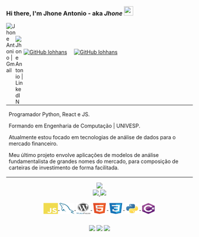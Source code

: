 ### Hi there, I'm Jhone Antonio - aka _Jhone_ <img src="https://media.giphy.com/media/hvRJCLFzcasrR4ia7z/giphy.gif" width="25px" height="25px">

<a href="Jhone:dev.antonio.jhone@gmail.com">
  <img align="left" alt="Jhone Antonio | Gmail" width="25px" src="https://upload.wikimedia.org/wikipedia/commons/7/7e/Gmail_icon_%282020%29.svg" />
</a>

<sub>ㅤ</sub>

<a href="https://www.linkedin.com/in/antoniojhone/">
  <img align="left" alt="Jhone Antonio | LinkedIN" width="22px" src="https://upload.wikimedia.org/wikipedia/commons/8/81/LinkedIn_icon.svg" />
</a>

<sub>ㅤ</sub>

[![GitHub lohhans](https://img.shields.io/github/followers/EbonyWizard4?label=follow&style=social)](https://github.com/EbonyWizard4)
<sub>ㅤ</sub>
[![GitHub lohhans](https://komarev.com/ghpvc/?username=EbonyWizard4&label=Profile%20views&color=0eb45e&style=flat)](https://github.com/EbonyWizard4)
<sub>ㅤ</sub>

<table width="960px"
  <tr>
    <td valign="top">  
  <p>Programador Python, React e JS.</p> 
  <p>Formando em Engenharia de Computação | UNIVESP.</p>
  <p>Atualmente estou focado em tecnologias de análise de dados para o mercado financeiro.</p>
  <p>Meu último projeto envolve aplicações de modelos de análise fundamentalista de grandes nomes do mercado, para composição de carteiras de investimento de forma facilitada.</p>
    </td>
  </tr>
</table>

<div align="center">
  <a href="https://github.com/EbonyWizard4">
  <img src="https://github-readme-streak-stats.herokuapp.com?user=EbonyWizard4&theme=dracula" width="400"></br>
  <img height="180em" src="https://github-readme-stats.vercel.app/api?username=EbonyWizard4&show_icons=true&theme=dracula&include_all_commits=true&count_private=true"/>
  <img height="180em" src="https://github-readme-stats.vercel.app/api/top-langs/?username=EbonyWizard4&layout=compact&langs_count=7&theme=dracula"/>
</div>
    
<div style="display: inline_block" align="center"><br>
  <img align="center" alt="Jhone-Js" height="30" width="40" src="https://raw.githubusercontent.com/devicons/devicon/master/icons/javascript/javascript-plain.svg">
  <img align="center" alt="MySQL" height="30" width="40" src="https://raw.githubusercontent.com/devicons/devicon/master/icons/mysql/mysql-original.svg">
  <img align="center" alt="Jhone-WordPress" height="30" width="40" src="https://raw.githubusercontent.com/devicons/devicon/master/icons/wordpress/wordpress-original.svg">
  <img align="center" alt="Jhone-HTML" height="30" width="40" src="https://raw.githubusercontent.com/devicons/devicon/master/icons/html5/html5-original.svg">
  <img align="center" alt="Jhone-CSS" height="30" width="40" src="https://raw.githubusercontent.com/devicons/devicon/master/icons/css3/css3-original.svg">
  <img align="center" alt="Jhone-Python" height="30" width="40" src="https://raw.githubusercontent.com/devicons/devicon/master/icons/python/python-original.svg">
  <img align="center" alt="Jhone-Csharp" height="30" width="40" src="https://raw.githubusercontent.com/devicons/devicon/master/icons/csharp/csharp-original.svg">
  
  
  ##
 
<div align="center"> 
 	 <a href="https://discord.gg/EbonyWizard4#7408" target="_blank"><img src="https://img.shields.io/badge/Discord-7289DA?style=for-the-badge&logo=discord&logoColor=white" target="_blank"></a> 
  <a href = "mailto:antonio.jhone@hotmail.com"><img src="https://img.shields.io/badge/-Gmail-%23333?style=for-the-badge&logo=gmail&logoColor=white" target="_blank"></a>
  <a href="https://www.linkedin.com/in/jhone-antonio-dos-santos-792620116" target="_blank"><img src="https://img.shields.io/badge/-LinkedIn-%230077B5?style=for-the-badge&logo=linkedin&logoColor=white" target="_blank"></a> 
 
</div> 
<!--
**EbonyWizard4/EbonyWizard4** is a ✨ _special_ ✨ repository because its `README.md` (this file) appears on your GitHub profile.

Here are some ideas to get you started:

- 🔭 I’m currently working on ...
- 🌱 I’m currently learning ...
- 👯 I’m looking to collaborate on ...
- 🤔 I’m looking for help with ...
- 💬 Ask me about ...
- 📫 How to reach me: ...
- 😄 Pronouns: ...
- ⚡ Fun fact: ...
-->
